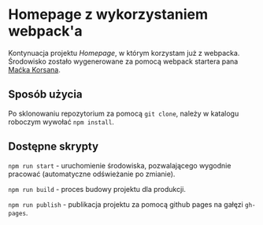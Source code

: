 # Homepage z wykorzystaniem webpack'a 

Kontynuacja projektu *Homepage*, w którym korzystam już z webpacka.  
Środowisko zostało wygenerowane za pomocą webpack startera pana [Maćka Korsana](https://github.com/maciejkorsan/wtf-webpack-starter).

## Sposób użycia

Po sklonowaniu repozytorium za pomocą `git clone`, należy w katalogu roboczym wywołać `npm install`.

## Dostępne skrypty

`npm run start` - uruchomienie środowiska, pozwalającego wygodnie pracować (automatyczne odświeżanie po zmianie).

`npm run build` - proces budowy projektu dla produkcji.

`npm run publish` - publikacja projektu za pomocą github pages na gałęzi `gh-pages`.

